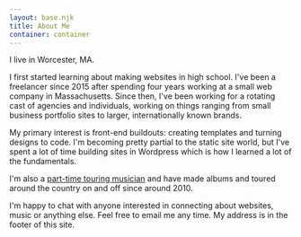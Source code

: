 ```yaml
---
layout: base.njk
title: About Me
container: container
---
```


<p class="image-right">

</p>

I live in Worcester, MA. 

I first started learning about making websites in high school. I've been a freelancer since 2015 after spending four
years working at a small web company in Massachusetts. Since then, I've been working for a rotating cast of agencies
and individuals, working on things ranging from small business portfolio sites to larger, internationally known
brands.

My primary interest is front-end buildouts: creating templates and turning designs to code. I'm becoming pretty
partial to the static site world, but I've spent a lot of time building sites in Wordpress which is how I learned a
lot of the fundamentals.

I'm also a [part-time touring musician](https://jakemckelvie.com/) and have made albums and toured around the
country on and off since around 2010.

I'm happy to chat with anyone interested in connecting about websites, music or anything else. Feel free to email me
any time. My address is in the footer of this site.
